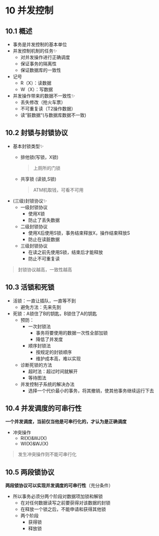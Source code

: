 # 10 并发控制

## 10.1 概述

- 事务是并发控制的基本单位
- 并发控制机制的任务✨
	- 对并发操作进行正确调度
	- 保证事务的隔离性
	- 保证数据库的一致性
- 记号
	- R（X）：读数据
	- W（X）：写数据
- 并发操作带来的数据不一致性✨
	- 丢失修改（抢火车票）
	- 不可重复读（T2操作数据）
	- 读“脏数据“(与数据库数据不一致)
## 10.2 封锁与封锁协议
- 基本封锁类型✨
	- 排他锁(写锁，X锁)
		> 上厕所的门锁
		
	- 共享锁 (读锁,S锁)
		> ATM机取钱，可看不可用
- (三级)封锁协议✨
	- 一级封锁协议
		- 使用X锁
		- 防止了丢失数据
	- 二级封锁协议
		- 使用X后使用S锁，事务结束释放X，操作结束释放S
		- 防止在读脏数据
	- 三级封锁协议
		- 在读之前先使用S锁，结束后才能释放
		- 防止不可重复读
> 封锁协议越高，一致性越高
## 10.3 活锁和死锁
- 活锁：一直让插队，一直等不到
	- 避免方法：先来先到
- 死锁：A锁住了B的钥匙，B锁住了A的钥匙
	- 预防：
		- 一次封锁法
			- 事务将要使用的数据一次性全部加锁
			- 降低了并发度
		- 顺序封锁法
			- 按规定的封锁顺序
			- 维护成本高，难以实现
	-  诊断死锁的方法
		- 超时法：超过时间就解开
		- 等待图法
	- 并发控制子系统的解决办法
		- 选择一个代价最小的事务，将其撤销，使其他事务继续运行下去
## 10.4 并发调度的可串行性
**一个并发调度，当前仅当他是可串行化的，才认为是正确调度**
- 冲突操作
	- RI(X)&WJ(X)
	- WI(X)&WJ(X)
> 发生冲突操作则不能可串行化
## 10.5 两段锁协议
**两段锁协议可以实现并发调度的可串行性**（充分条件）
- 所以事务必须分两个阶段对数据项加锁和解锁
	- 在对任何数据读写之前要获得对该数据的封锁
	- 在释放一个锁之后，不能申请和获得其他锁
	- 两个阶段
		- 获得锁
		- 释放锁
